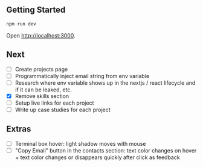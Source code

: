 ## Getting Started

```bash
npm run dev
```

Open [http://localhost:3000](http://localhost:3000).

## Next
- [ ] Create projects page
- [ ] Programmatically inject email string from env variable
- [ ] Research where env variable shows up in the nextjs / react lifecycle and if it can be leaked, etc.
- [x] Remove skills section
- [ ] Setup live links for each project
- [ ] Write up case studies for each project

## Extras
- [ ] Terminal box hover: light shadow moves with mouse
- [ ] "Copy Email" button in the contacts section: text color changes on hover + text color changes or disappears quickly after click as feedback
